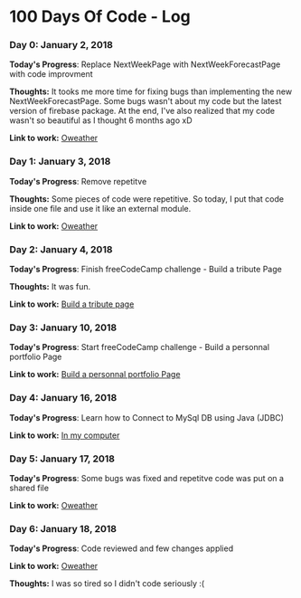 # 100 Days Of Code - Log

### Day 0: January 2, 2018


**Today's Progress**: Replace NextWeekPage with NextWeekForecastPage with code improvment

**Thoughts:** It tooks me more time for fixing bugs than implementing the new NextWeekForecastPage. Some bugs wasn't about my code but the latest version of firebase package.
At the end, I've also realized that my code wasn't so beautiful as I thought 6 months ago xD 

**Link to work:** [Oweather](https://github.com/david95thinkcode/Oweather)

### Day 1: January 3, 2018


**Today's Progress**: Remove repetitve

**Thoughts:** Some pieces of code were repetitive. So today, I put that code inside one file and use it like an external module. 

**Link to work:** [Oweather](https://github.com/david95thinkcode/Oweather)

### Day 2: January 4, 2018


**Today's Progress**: Finish freeCodeCamp challenge - Build a tribute Page

**Thoughts:** It was fun.

**Link to work:** [Build a tribute page](https://codepen.io/david95thinkcode/pen/XVRQao)

### Day 3: January 10, 2018


**Today's Progress**: Start freeCodeCamp challenge - Build a personnal portfolio Page

**Link to work:** [Build a personnal portfolio Page](https://codepen.io/david95thinkcode/full/zppOay/)

### Day 4: January 16, 2018


**Today's Progress**: Learn how to Connect to MySql DB using Java (JDBC)

**Link to work:** [In my computer]() 

### Day 5: January 17, 2018


**Today's Progress**: Some bugs was fixed and repetitve code was put on a shared file

**Link to work:**  [Oweather](https://github.com/david95thinkcode/Oweather)

### Day 6: January 18, 2018


**Today's Progress**: Code reviewed and few changes applied

**Link to work:** [Oweather](https://github.com/david95thinkcode/Oweather)

**Thoughts:** I was so tired so I didn't code seriously :( 